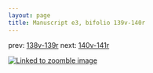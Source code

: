 ```yaml
---
layout: page
title: Manuscript e3, bifolio 139v-140r
---
```


prev: [138v-139r](../138v-139r/) next: [140v-141r](../140v-141r/)



[![Linked to zoomble image](http://www.homermultitext.org/iipsrv?IIIF=/project/homer/pyramidal/deepzoom/hmt/e3bifolio/v1/vb_139v_140r.tif/full/2000,/0/default.jpg)](http://www.homermultitext.org/ict2/?urn=urn:cite2:hmt:e3bifolio.v1:vb_139v_140r)

